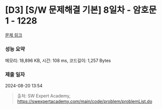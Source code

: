 # [D3] [S/W 문제해결 기본] 8일차 - 암호문1 - 1228 

[문제 링크](https://swexpertacademy.com/main/code/problem/problemDetail.do?contestProbId=AV14w-rKAHACFAYD) 

### 성능 요약

메모리: 18,896 KB, 시간: 108 ms, 코드길이: 1,257 Bytes

### 제출 일자

2024-08-20 13:54



> 출처: SW Expert Academy, https://swexpertacademy.com/main/code/problem/problemList.do